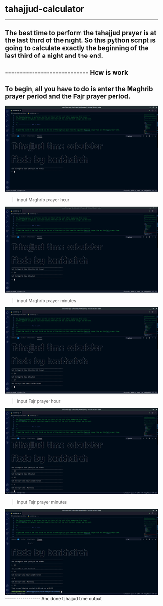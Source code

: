 # tahajjud-calculator
----------------------------------------------------------------------------------------------
The best time to perform the tahajjud prayer is at the last third of the night. So this python script is going to calculate exactly the beginning of the last third of a night and the end.
----------------------------------------------------------------------------------------------
----------------------------  How is work
----------------------------------------------------------------------------------------------
To begin, all you have to do is enter the Maghrib prayer period and the Fajr prayer period.
-----------------------------------------------------------------------------------------------

![GitHub Logo](/tahajjud-0.png)
> input Maghrib prayer hour

![GitHub Logo](/tahajjud-1.png)
> input Maghrib prayer minutes

![GitHub Logo](/tahajjud-2.png)
> input Fajr prayer hour

![GitHub Logo](/tahajjud-3.png)
> input Fajr prayer minutes

![GitHub Logo](/tahajjud-4.png)
------------------    And done tahajjud time output


